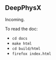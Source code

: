 ## DeepPhysX

Incoming.

To read the doc:

* `cd docs`
* `make html`
* `cd build/html`
* `firefox index.html`
